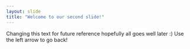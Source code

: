 ```yaml
---
layout: slide
title: "Welcome to our second slide!"
---
```

Changing this text for future reference hopefully all goes well later :)
Use the left arrow to go back!